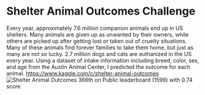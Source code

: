 # Shelter Animal Outcomes Challenge
Every year, approximately 7.6 million companion animals end up in US shelters. Many animals are given up as unwanted by their owners, while others are picked up after getting lost or taken out of cruelty situations. Many of these animals find forever families to take them home, but just as many are not so lucky. 2.7 million dogs and cats are euthanized in the US every year.
Using a dataset of intake information including breed, color, sex, and age from the Austin Animal Center, I predicted the outcome for each animal.
https://www.kaggle.com/c/shelter-animal-outcomes<br>
![Shelter Animal Outcomes](https://miro.medium.com/max/1000/1*akpXxcmwjsXlHz4gMvFEZQ.jpeg)
366th on Public leaderboard (1599) with 0.74 score 
